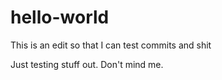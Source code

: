 # hello-world
This is an edit so that I can test commits and shit

Just testing stuff out. Don't mind me.
